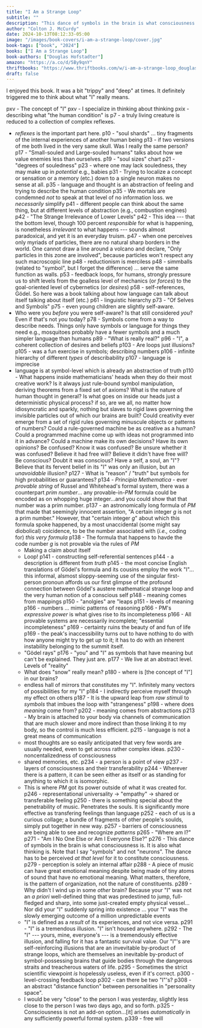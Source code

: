 ```yaml
---
title: "I Am a Strange Loop"
subtitle: ""
description: "This dance of symbols in the brain is what consciousness is. It is also what thinking is. Note that I say \"symbols\" and not \"neurons\". The dance has to be perceived _at that level_ for it to constitute consciousness."
author: "Colton J. McCurdy"
date: 2024-10-13T08:12:33-05:00
image: "/images/book-covers/i-am-a-strange-loop/cover.jpg"
book-tags: ["book", "2024"]
books: ["I Am a Strange Loop"]
book-authors: ["Douglas Hofstadter"]
amazon: "https://a.co/d/5By9qnY"
thriftbooks: "https://www.thriftbooks.com/w/i-am-a-strange-loop_douglas-r-hofstadter/265957/?resultid=006295a7-37a3-493b-a151-f21405693492#edition=4803501&idiq=4423565"
draft: false
---
```


I enjoyed this book. It was a bit "trippy" and "deep" at times. It definitely
triggered me to think about what "I" really means.


pxv - The concept of "I"
pxv - I specialize in thinking about thinking
pxix - describing what "the human condition" is
p7 - a truly living creature is reduced to a collection of complex reflexes.
  - _reflexes_ is the important part here.
p10 - "soul shards" ... tiny fragments of the internal experiences of another human being
p13 - if two versions of me both lived in the very same skull. Was I really the same person?
p17 - "Small-souled and Large-souled humans" talks about how we value enemies less than ourselves.
p19 - "soul sizes" chart
p21 - "degrees of souledness"
p23 - where one may lack souledness, they may make up in _potential_ e.g., babies
p31 - Trying to localize a concept or sensation or a memory (etc.) down to a single neuron makes no sense at all.
p35 - language and thought is an abstraction of feeling and trying to describe the human condition
p35 - We mortals are condemned _not_ to speak at that level of no information loss. we _necessarily_ simplify
p41 - different people can think about the same thing, but at different levels of abstraction (e.g., combustion engines)
p42 - "The Strange Irrelevance of Lower Levels"
p42 - This idea --- that the bottom level, though 100 percent _responsible_ for what is happening, is nonetheless _irrelevant_ to what happens --- sounds almost paradoxical, and yet it is an everyday truism.
p47 - when one perceives only myriads of particles, there are no natural sharp borders in the world. One cannot draw a line around a volcano and declare, "Only particles in this zone are involved", because particles won't respect any such macroscopic line
p48 - reductionism is merciless
p48 - simmballs (related to "symbol", but I forget the difference) ... serve the same function as walls.
p53 - feedback loops, for humans, strongly pressure us to shift levels from the goalless level of mechanics (or _forces_) to the goal-oriented level of cybernetics (or _desires_)
p58 - self-references, Gödel. So here was a book talking about how language can talk about itself talking about itself (etc.)
p61 - linguistic hierarchy
p73 - "Of Selves and Symbols"
p75 - even young children are slightly self-aware.
  - Who were you _before_ you were self-aware? Is that still considered _you_? Even if that's not _you_ today?
p78 - Symbols come from a way to describe needs. Things only have symbols or language for things they need e.g., mosquitoes probably have a fewer symbols and a much simpler language than humans
p89 - "What is really real?"
p96 - "I", a coherent collection of desires and beliefs
p103 - Are loops just illusions?
p105 - was a fun exercise in symbols; describing numbers
p106 - infinite hierarchy of different _types_ of describability
p107 - language is imprecise
  - language is at symbol-level which is already an abstraction of truth
p110 - What happens inside mathematicians' heads when they do their most creative work? Is it always just rule-bound symbol manipulation, deriving theorems from a fixed set of axioms? What is the nature of human thought in general? Is what goes on inside our heads just a deterministic physical process? if so, are we all, no matter how idiosyncratic and sparkly, nothing but slaves to rigid laws governing the invisible particles out of which our brains are built? Could creativity ever emerge from a set of rigid rules governing minuscule objects or patterns of numbers? Could a rule-governed machine be as creative as a human? Could a programmed machine come up with ideas not programmed into it in advance? Could a machine make its own decisions? Have its own opinions? Be confused? Know it was confused? Be unsure whether it was confused? Believe it had free will? Believe it didn't have free will? Be conscious? Doubt it was conscious? Have a self, a soul, an "I"? Believe that its fervent belief in its "I" was only an illusion, but an _unavoidable_ illusion?
p127 - What is "reason" / "truth" but symbols for high probabilities or guarantees?
p134 - _Principia Methematica_ - ever _provable string_ of Russel and Whitehead's formal system, there was a counterpart _prim number_... any provable-in-_PM_ formula could be encoded as on whopping huge integer...and you could show that that number was a prim number.
p137 - an astronomically long formula of _PM_ that made that seemingly innocent assertion, "A certain integer _g_ is not a prim number." However, that "certain integer _g_" about which this formula spoke happened, by a most unaccidental (some might say diobolical) coicidence, to be the number associated with (_i.e.,_ coding for) _this very formula_ 
p138 - The formula that happens to havde the code number _g_ is not provable via the rules of _PM_
    - Making a claim about itself
    - Loop!
p141 - constructing self-referential sentences
p144 - a description is different from _truth_
p145 - the most concise English translations of Gödel's formula and its cousins employ the work "I"... this informal, alsmost sloppy-seeming use of the singular first-person pronoun affords us our first glimpse of the profound connection between Gödel's austere mathematical strange loop and the very human notion of a conscious self
p148 - meaning comes from mappings
p150 - "anolgies" are "leaps
p151 - levels of meaning
p166 - numbers ... mimic patterns of reasoning
p166 - PM's _expressive power_ is what gives rise to its incompleteness
p166 - All provable systems are necessarily incomplete; "essential incompleteness"
p169 - certainty ruins the beauty of and fun of life
p169 - the peak's inaccessibility turns out to have nothing to do with how anyone might try to get _up_ to it; it has to do with an inherent instability belonging to the summit itself. 
    - "Gödel rays"
p176 - "you" and "I" as symbols that have meaning but can't be explained. They just are.
p177 - We live at an abstract level. Levels of "reality"
    - What does "snow" really mean?
p180 - where is [the concept of "I"] in our brains?
    - endless hall of mirrors that constitutes my "I". Infinitely many vectors of possibilities for my "I"
p184 - I indirectly perceive myself through my effect on others
p187 - It is the upward leap from _raw stimuli_ to _symbols_ that imbues the loop with "strangeness"
p198 - where does _meaning_ come from?
p202 - meaning comes from abstractions 
p213 - My brain is attached to your body via channels of communication that are much slower and more indirect than those linking it to my body, so the control is much less efficient.
p215 - language is not a great means of communication
    - most thoughts are so easily anticipated that very few words are usually needed, even to get across rather complex ideas.
p230 - noncentalizedness of consciousness
    - shared memories, etc.
p234 - a person is a point of view
p237 - layers of consciousness and their transferability
p244 - Wherever there is a pattern, it can be seen either as itself or as standing for anything to which it is isomorphic.
    - This is where _PM_ got its power outside of what it was created for.
p246 - representational universality -> "empathy" -> shared or transferable feeling
p250 - there is something special about the penetrability of music. Penetrates the souls. It is significantly more effective as transfering feelings than language
p252 - each of us is a curious collage; a bundle of fragments of other people's soulds, simply put together in new way.
p257 - barriers of consciousness are being able to see and recognize _patterns_
p265 - "Where am I?"
p271 - "Am I No One Else or Am I Everyone Else?"
p276 - This dance of symbols in the brain is what consciousness is. It is also what thinking is. Note that I say "symbols" and not "neurons". The dance has to be perceived _at that level_ for it to constitute consciousness.
p279 - perception is solely an internal affair
p288 - A piece of music can have great emotional meaning despite being made of tiny atoms of sound that have no emotional meaning. What matters, therefore, is the pattern of organization, not the nature of constituents.
p289 - Why didn't I wind up in some _other_ brain? Because your "I" was not an _a priori_ well-defined thing that was predestined to jump, full-fledged and sharp, into some just-created empty physical vessel... Nor did your "I" suddenly spring into existence ... your "I" was the slowly emerging outcome of a million unpredictable events
    - "I" is defined as a _result_ of its experiences, and not vice versa.
p291 - "I" is a tremendous illusion. "I" isn't housed anywhere.
p292 - The "I" --- yours, mine, everyone's --- is a tremendously effective illusion, and falling for it has a fantastic survival value. Our "I"'s are self-reinforcing illusions that are an invevitable by-product of strange loops, which are themselves an inevitable by-product of symbol-possessing brains that guide bodies through the dangerous straits and treacherous waters of life.
p295 - Sometimes the strict scientific viewpoint _is_ hopelessly useless, even if it's correct.
p300 - level-crossing feedback loop
p302 - can there be two "I"'s? 
p308 - an abstract "distance function" between personalities in "personality space".
    - I would be very "close" to the person I was yesterday, slightly less close to the person I was two days ago, and so forth.
p325 - Consciousness is not an add-on option...[it] arises _automatically_ in any sufficiently powerful formal system.
p339 - free will
